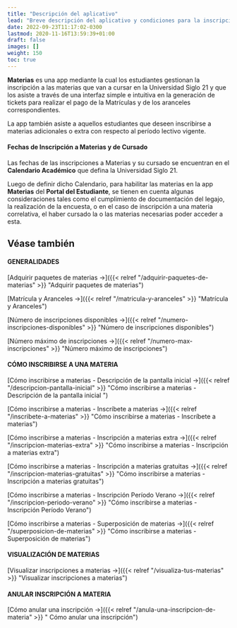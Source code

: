 ```yaml
---
title: "Descripción del aplicativo"
lead: "Breve descripción del aplicativo y condiciones para la inscripción a materias"
date: 2022-09-23T11:17:02-0300
lastmod: 2020-11-16T13:59:39+01:00
draft: false
images: []
weight: 150
toc: true
---
```


**Materias** es una app mediante la cual los estudiantes gestionan la inscripción a las materias que van a cursar en la Universidad Siglo 21 y que los asiste a través de una interfaz simple e intuitiva en la generación de tickets para realizar el pago de la Matrículas y de los aranceles correspondientes.

La app también asiste a aquellos estudiantes que deseen inscribirse a materias adicionales o extra con respecto al período lectivo vigente.

#### Fechas de Inscripción a Materias y de Cursado

Las fechas de las inscripciones a Materias y su cursado se encuentran en el **Calendario Académico** que defina la Universidad Siglo 21.

Luego de definir dicho Calendario, para habilitar las materias en la app **Materias** del **Portal del Estudiante**, se tienen en cuenta algunas consideraciones tales como el cumplimiento de documentación del legajo, la realización de la encuesta, o en el caso de inscripción a una materia correlativa, el haber cursado la o las materias necesarias poder acceder a esta.

## Véase también

#### GENERALIDADES

[Adquirir paquetes de materias →]({{< relref "/adquirir-paquetes-de-materias" >}} "Adquirir paquetes de materias")

[Matrícula y Aranceles →]({{< relref "/matricula-y-aranceles" >}} "Matrícula y Aranceles")

[Número de inscripciones disponibles →]({{< relref "/numero-inscripciones-disponibles" >}} "Número de inscripciones disponibles")

[Número máximo de inscripciones →]({{< relref "/numero-max-inscripciones" >}} "Número máximo de inscripciones")

#### CÓMO INSCRIBIRSE A UNA MATERIA 

[Cómo inscribirse a materias - Descripción de la pantalla inicial →]({{< relref "/descripcion-pantalla-inicial" >}} "Cómo inscribirse a materias - Descripción de la pantalla inicial ")

[Cómo inscribirse a materias - Inscríbete a materias →]({{< relref "/inscribete-a-materias" >}} "Cómo inscribirse a materias - Inscríbete a materias")

[Cómo inscribirse a materias - Inscripción a materias extra →]({{< relref "/inscripcion-materias-extra" >}} "Cómo inscribirse a materias - Inscripción a materias extra")

[Cómo inscribirse a materias - Inscripción a materias gratuitas →]({{< relref "/inscripcion-materias-gratuitas" >}} "Cómo inscribirse a materias - Inscripción a materias gratuitas")

[Cómo inscribirse a materias - Inscripción Período Verano →]({{< relref "/inscripcion-periodo-verano" >}} "Cómo inscribirse a materias - Inscripción Período Verano")

[Cómo inscribirse a materias - Superposición de materias →]({{< relref "/superposicion-de-materias" >}} "Cómo inscribirse a materias - Superposición de materias")

#### VISUALIZACIÓN DE MATERIAS

[Visualizar inscripciones a materias →]({{< relref "/visualiza-tus-materias" >}} "Visualizar inscripciones a materias")

#### ANULAR INSCRIPCIÓN A MATERIA

[Cómo anular una inscripción →]({{< relref "/anula-una-inscripcion-de-materia" >}} " Cómo anular una inscripción")